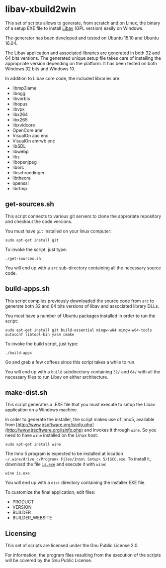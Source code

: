 libav-xbuild2win
================

This set of scripts allows to generate, from scratch and on Linux, the binary of a setup EXE file to install [Libav](http://libav.org/) (GPL version) easily on Windows.

The generator has been developed and tested on Ubuntu 15.10 and Ubuntu 16.04.

The Libav application and associated libraries are generated in both 32 and 64 bits versions. The generated unique setup file takes care of installing the
appropriate version depending on the platform. It has been tested on both Windows 32 bits and Windows 10.

In addition to Libav core code, the included libraries are:
- libmp3lame
- libogg
- libvorbis
- libopus
- libvpx
- libx264
- libx265
- libxvidcore
- OpenCore amr
- VisualOn aac enc
- VisualOn amrwb enc
- libSDL
- libwebp
- libz
- libopenjpeg
- liborc
- libschroedinger
- libtheora
- openssl
- librtmp

get-sources.sh
--------------

This script connects to various git servers to clone the approriate repository and checkout the code versions. 

You must have `git` installed on your linux computer:
```
sudo apt-get install git
```
To invoke the script, just type:
```
./get-sources.sh
```
You will end up with a `src` sub-directory containing all the necessary source code.

build-apps.sh
-------------

This script compiles previously downloaded the source code from `src` to generate both 32 and 64 bits versions of 
libav and associated library DLLs.

You must have a number of Ubuntu packages installed in order to run the script:
```
sudo apt-get install git build-essential mingw-w64 mingw-w64-tools autoconf libtool-bin yasm cmake
```
To invoke the build script, just type:
```
./build-apps
```
Go and grab a few coffees since this script takes a while to run.

You will end up with a `build` subdirectory containing `32/` and `64/` with all the necessary files to run Libav on either architecture.

make-dist.sh
------------

This script generates a .EXE file that you must execute to setup the Libav application on a Windows machine.

In order to generate the installer, the script makes use of Inno5, available from
[http://www.jrsoftware.org/isinfo.php](http://www.jrsoftware.org/isinfo.php) and invokes it through `wine`. So you need to
have `wine` installed on the Linux host:
```
sudo apt-get install wine
```
The Inno 5 program is expected to be installed at location
 `~/.wine/drive_c/Program\ Files/Inno\ Setup\ 5/ISCC.exe`. To install it, download the file [`is.exe`](http://www.jrsoftware.org/download.php/is.exe) 
 and execute it with `wine`:
 ```
 wine is.exe
 ```
 
You will end up with a `dist` directory containing the installer EXE file.

To customize the final application, edit files:
- PRODUCT
- VERSION
- BUILDER
- BUILDER_WEBSITE

Licensing
---------

This set of scripts are licensed under the Gnu Public License 2.0.

For information, the program files resulting from the execution of the scripts will be covered  by the Gnu Public License.
